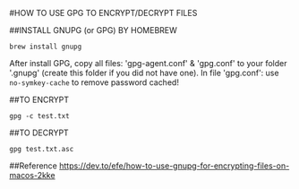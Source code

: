 #HOW TO USE GPG TO ENCRYPT/DECRYPT FILES

##INSTALL GNUPG (or GPG) BY HOMEBREW
```
brew install gnupg
```
After install GPG, copy all files: 'gpg-agent.conf' & 'gpg.conf' to your folder '.gnupg' (create this folder if you did not 
have one). In file 'gpg.conf': use ```no-symkey-cache``` to remove password cached!

##TO ENCRYPT
```
gpg -c test.txt
```

##TO DECRYPT
```
gpg test.txt.asc
```

##Reference 
https://dev.to/efe/how-to-use-gnupg-for-encrypting-files-on-macos-2kke
